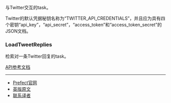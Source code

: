 与Twitter交互的task。

Twitter的默认凭据秘钥名称为“TWITTER_API_CREDENTIALS”，并且应为具有四个密钥“api_key”，“api_secret”，“access_token”和“access_token_secret”的JSON文档。

### LoadTweetReplies

检索对一条Twitter回复的task。

[API参考文档](https://docs.prefect.io/api/latest/tasks/twitter.html#prefect-tasks-twitter-twitter-LoadTweetReplies)

***

- [Prefect官网](https://www.prefect.io/)
- [英版原文](https://docs.prefect.io/core/task_library/twitter.html)
- [联系译者](https://github.com/listen-lavender)

